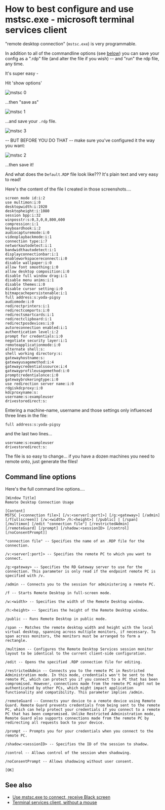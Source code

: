﻿# How to best configure and use mstsc.exe - microsoft terminal services client

"remote desktop connection" (`mstsc.exe`) is very programmable.

In addition to all of the commandline options (see [below](#Command-line-options)) you can save your config as a ".rdp" file (and alter the file if you wish) -- and "run" the rdp file, any time.

It's super easy -

Hit 'show options'

![mstsc 0](mstsc_0.png)

...then "save as"

![mstsc 1](mstsc_1.png)

...and save your `.rdp` file.

![mstsc 3](mstsc_3.png)

-- BUT BEFORE YOU DO THAT -- make sure you've configured it the way you want:

![mstsc 2](mstsc_2.png)

...then save it!

And what does the `Default.RDP` file look like??? It's plain text and very easy to read!

Here's the content of the file I created in those screenshots....

	screen mode id:i:2
	use multimon:i:0
	desktopwidth:i:1920
	desktopheight:i:1080
	session bpp:i:32
	winposstr:s:0,3,0,0,800,600
	compression:i:1
	keyboardhook:i:2
	audiocapturemode:i:0
	videoplaybackmode:i:1
	connection type:i:7
	networkautodetect:i:1
	bandwidthautodetect:i:1
	displayconnectionbar:i:1
	enableworkspacereconnect:i:0
	disable wallpaper:i:0
	allow font smoothing:i:0
	allow desktop composition:i:0
	disable full window drag:i:1
	disable menu anims:i:1
	disable themes:i:0
	disable cursor setting:i:0
	bitmapcachepersistenable:i:1
	full address:s:yoda-pigsy
	audiomode:i:0
	redirectprinters:i:1
	redirectcomports:i:0
	redirectsmartcards:i:1
	redirectclipboard:i:1
	redirectposdevices:i:0
	autoreconnection enabled:i:1
	authentication level:i:2
	prompt for credentials:i:0
	negotiate security layer:i:1
	remoteapplicationmode:i:0
	alternate shell:s:
	shell working directory:s:
	gatewayhostname:s:
	gatewayusagemethod:i:4
	gatewaycredentialssource:i:4
	gatewayprofileusagemethod:i:0
	promptcredentialonce:i:0
	gatewaybrokeringtype:i:0
	use redirection server name:i:0
	rdgiskdcproxy:i:0
	kdcproxyname:s:
	username:s:exampleuser
	drivestoredirect:s:

Entering a machine-name, username and those settings only influenced three lines in the file:

	full address:s:yoda-pigsy

and the last two lines...

	username:s:exampleuser
	drivestoredirect:s:

The file is so easy to change... if you have a dozen machines you need to remote onto, just generate the files!

## Command line options

Here's the full command line options....

	[Window Title]
	Remote Desktop Connection Usage

	[Content]
	MSTSC [<connection file>] [/v:<server[:port]>] [/g:<gateway>] [/admin] [/f[ullscreen]] [/w:<width> /h:<height>] [/public] | [/span] [/multimon] [/edit "connection file"] [/restrictedAdmin] [/remoteGuard] [/prompt] [/shadow:<sessionID> [/control] [/noConsentPrompt]]

	"connection file" -- Specifies the name of an .RDP file for the connection.

	/v:<server[:port]> -- Specifies the remote PC to which you want to connect.

	/g:<gateway> -- Specifies the RD Gateway server to use for the connection. This parameter is only read if the endpoint remote PC is specified with /v.

	/admin -- Connects you to the session for administering a remote PC.

	/f -- Starts Remote Desktop in full-screen mode.

	/w:<width> -- Specifies the width of the Remote Desktop window.

	/h:<height> -- Specifies the height of the Remote Desktop window.

	/public -- Runs Remote Desktop in public mode.

	/span -- Matches the remote desktop width and height with the local virtual desktop, spanning across multiple monitors, if necessary. To span across monitors, the monitors must be arranged to form a rectangle.

	/multimon -- Configures the Remote Desktop Services session monitor layout to be identical to the current client-side configuration.

	/edit -- Opens the specified .RDP connection file for editing.

	/restrictedAdmin -- Connects you to the remote PC in Restricted Administration mode. In this mode, credentials won't be sent to the remote PC, which can protect you if you connect to a PC that has been compromised. However, connections made from the remote PC might not be authenticated by other PCs, which might impact application functionality and compatibility. This parameter implies /admin.

	/remoteGuard -- Connects your device to a remote device using Remote Guard. Remote Guard prevents credentials from being sent to the remote PC, which can help protect your credentials if you connect to a remote PC that has been compromised. Unlike Restricted Administration mode, Remote Guard also supports connections made from the remote PC by redirecting all requests back to your device.

	/prompt -- Prompts you for your credentials when you connect to the remote PC.

	/shadow:<sessionID> -- Specifies the ID of the session to shadow.

	/control -- Allows control of the session when shadowing.

	/noConsentPrompt -- Allows shadowing without user consent.

	[OK]


## See also

- [Use mstsc.exe to connect, receive Black screen](../windows/mstsc_black_screen.md)
- [Terminal services client, without a mouse](../windows/mstsc_without_mouse.md)
